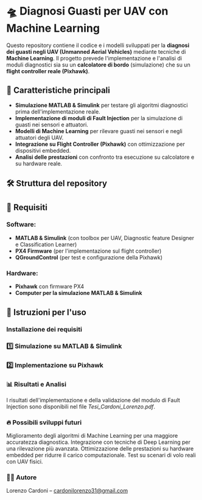 # 🛸 Diagnosi Guasti per UAV con Machine Learning

Questo repository contiene il codice e i modelli sviluppati per la **diagnosi dei guasti negli UAV (Unmanned Aerial Vehicles)** mediante tecniche di **Machine Learning**. Il progetto prevede l'implementazione e l'analisi di moduli diagnostici sia su un **calcolatore di bordo** (simulazione) che su un **flight controller reale (Pixhawk)**.

## 📌 Caratteristiche principali
- **Simulazione MATLAB & Simulink** per testare gli algoritmi diagnostici prima dell'implementazione reale.
- **Implementazione di moduli di Fault Injection** per la simulazione di guasti nei sensori e attuatori.
- **Modelli di Machine Learning** per rilevare guasti nei sensori e negli attuatori degli UAV.
- **Integrazione su Flight Controller (Pixhawk)** con ottimizzazione per dispositivi embedded.
- **Analisi delle prestazioni** con confronto tra esecuzione su calcolatore e su hardware reale.

## 🛠️ Struttura del repository



## 🚀 Requisiti
### Software:
- **MATLAB & Simulink** (con toolbox per UAV, Diagnostic feature Designer e Classification Learner)
- **PX4 Firmware** (per l'implementazione sul flight controller)
- **QGroundControl** (per test e configurazione della Pixhawk)

### Hardware:
- **Pixhawk** con firmware PX4
- **Computer per la simulazione MATLAB & Simulink**

## 📖 Istruzioni per l'uso
###  Installazione dei requisiti
### 1️⃣ Simulazione su MATLAB & Simulink

### 2️⃣ Implementazione su Pixhawk

### 📊 Risultati e Analisi
I risultati dell'implementazione e della validazione del modulo di Fault Injection sono disponibili nel file *Tesi_Cardoni_Lorenzo.pdf*.

### 🔥 Possibili sviluppi futuri
Miglioramento degli algoritmi di Machine Learning per una maggiore accuratezza diagnostica.
Integrazione con tecniche di Deep Learning per una rilevazione più avanzata.
Ottimizzazione delle prestazioni su hardware embedded per ridurre il carico computazionale.
Test su scenari di volo reali con UAV fisici.
### 👨‍💻 Autore
Lorenzo Cardoni – cardonilorenzo31@gmail.com
